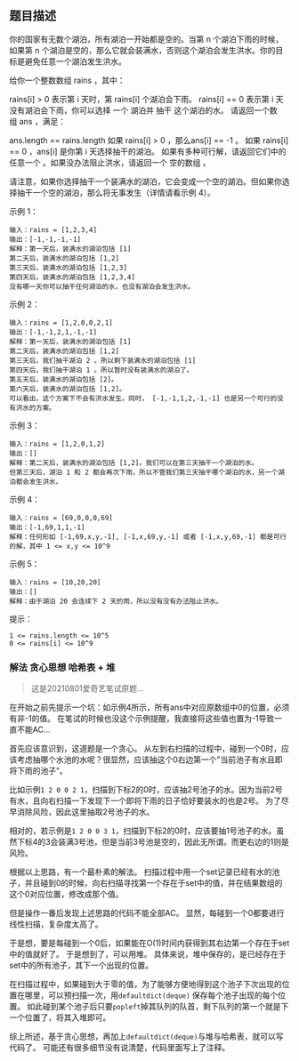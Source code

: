 ## 题目描述
你的国家有无数个湖泊，所有湖泊一开始都是空的。当第 n 个湖泊下雨的时候，如果第 n 个湖泊是空的，那么它就会装满水，否则这个湖泊会发生洪水。你的目标是避免任意一个湖泊发生洪水。

给你一个整数数组 rains ，其中：

rains[i] > 0 表示第 i 天时，第 rains[i] 个湖泊会下雨。
rains[i] == 0 表示第 i 天没有湖泊会下雨，你可以选择 一个 湖泊并 抽干 这个湖泊的水。
请返回一个数组 ans ，满足：

ans.length == rains.length
如果 rains[i] > 0 ，那么ans[i] == -1 。
如果 rains[i] == 0 ，ans[i] 是你第 i 天选择抽干的湖泊。
如果有多种可行解，请返回它们中的 任意一个 。如果没办法阻止洪水，请返回一个 空的数组 。

请注意，如果你选择抽干一个装满水的湖泊，它会变成一个空的湖泊。但如果你选择抽干一个空的湖泊，那么将无事发生（详情请看示例 4）。

示例 1：
```
输入：rains = [1,2,3,4]
输出：[-1,-1,-1,-1]
解释：第一天后，装满水的湖泊包括 [1]
第二天后，装满水的湖泊包括 [1,2]
第三天后，装满水的湖泊包括 [1,2,3]
第四天后，装满水的湖泊包括 [1,2,3,4]
没有哪一天你可以抽干任何湖泊的水，也没有湖泊会发生洪水。
```
示例 2：
```
输入：rains = [1,2,0,0,2,1]
输出：[-1,-1,2,1,-1,-1]
解释：第一天后，装满水的湖泊包括 [1]
第二天后，装满水的湖泊包括 [1,2]
第三天后，我们抽干湖泊 2 。所以剩下装满水的湖泊包括 [1]
第四天后，我们抽干湖泊 1 。所以暂时没有装满水的湖泊了。
第五天后，装满水的湖泊包括 [2]。
第六天后，装满水的湖泊包括 [1,2]。
可以看出，这个方案下不会有洪水发生。同时， [-1,-1,1,2,-1,-1] 也是另一个可行的没有洪水的方案。
```
示例 3：
```
输入：rains = [1,2,0,1,2]
输出：[]
解释：第二天后，装满水的湖泊包括 [1,2]。我们可以在第三天抽干一个湖泊的水。
但第三天后，湖泊 1 和 2 都会再次下雨，所以不管我们第三天抽干哪个湖泊的水，另一个湖泊都会发生洪水。
```
示例 4：
```
输入：rains = [69,0,0,0,69]
输出：[-1,69,1,1,-1]
解释：任何形如 [-1,69,x,y,-1], [-1,x,69,y,-1] 或者 [-1,x,y,69,-1] 都是可行的解，其中 1 <= x,y <= 10^9
```
示例 5：
```
输入：rains = [10,20,20]
输出：[]
解释：由于湖泊 20 会连续下 2 天的雨，所以没有没有办法阻止洪水。
```

提示：
```
1 <= rains.length <= 10^5
0 <= rains[i] <= 10^9
```

### 解法 贪心思想 哈希表 + 堆
>这是20210801爱奇艺笔试原题…

在开始之前先提示一个坑：如示例4所示，所有ans中对应原数组中0的位置，必须有非-1的值。
在笔试的时候也没这个示例提醒，我直接将这些值也置为-1导致一直不能AC…

首先应该意识到，这道题是一个贪心。
从左到右扫描的过程中，碰到一个0时，应该考虑抽哪个水池的水呢？很显然，应该抽这个0右边第一个"当前池子有水且即将下雨的池子"。

比如示例`1 2 0 0 2 1`，扫描到下标2的0时，应该抽2号池子的水。因为当前2号有水，且向右扫描一下发现下一个即将下雨的日子恰好要装水的也是2号。
为了尽早消除风险，因此这里抽取2号池子的水。

相对的，若示例是`1 2 0 0 3 1`，扫描到下标2的0时，应该要抽1号池子的水。虽然下标4的3会装满3号池，但是当前3号池是空的，因此无所谓。而更右边的1则是风险。

根据以上思路，有一个最朴素的解法。
扫描过程中用一个set记录已经有水的池子，并且碰到0的时候，向右扫描寻找第一个存在于set中的值，并在结果数组的这个0对应位置，修改成那个值。

但是操作一番后发现上述思路的代码不能全部AC。
显然，每碰到一个0都要进行线性扫描，复杂度太高了。

于是想，要是每碰到一个0后，如果能在O(1)时间内获得到其右边第一个存在于set中的值就好了。
于是想到了，可以用堆。
具体来说，堆中保存的，是已经存在于set中的所有池子，其下一个出现的位置。

在扫描过程中，如果碰到大于零的值，为了能够方便地得到这个池子下次出现的位置在哪里，可以预扫描一次，用`defaultdict(deque)`
保存每个池子出现的每个位置。
如此碰到某个池子后只要`popleft`掉其队列的队首，剩下队列的第一个就是下一个位置了，将其入堆即可。

综上所述，基于贪心思想，再加上`defaultdict(deque)`与堆与哈希表，就可以写代码了。
可能还有很多细节没有说清楚，代码里面写上了注释。